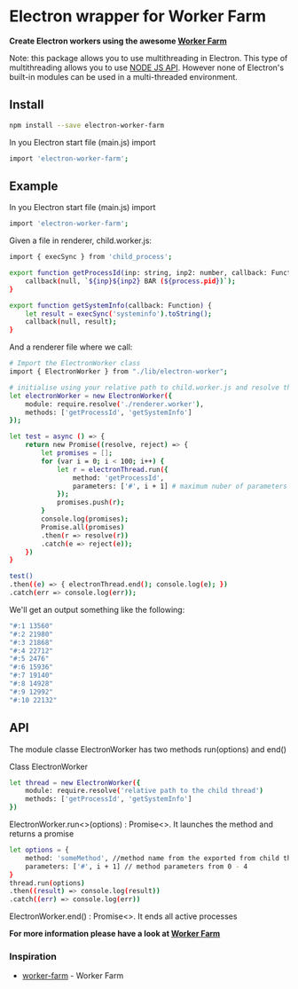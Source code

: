 # Electron wrapper for Worker Farm

**Create Electron workers using the awesome [Worker Farm](https://www.npmjs.com/package/worker-farm)**

Note: this package allows you to use multithreading in Electron. This type of multithreading allows you to use [NODE JS API](https://nodejs.org/docs/latest/api/). However none of Electron's built-in modules can be used in a multi-threaded environment.

## Install

```bash
npm install --save electron-worker-farm
```

In you Electron start file (main.js) import
```bash
import 'electron-worker-farm';
```

## Example

In you Electron start file (main.js) import
```bash
import 'electron-worker-farm';
```

Given a file in renderer, child.worker.js:

```bash
import { execSync } from 'child_process';

export function getProcessId(inp: string, inp2: number, callback: Function) {
    callback(null, `${inp}${inp2} BAR (${process.pid})`);
}

export function getSystemInfo(callback: Function) {
    let result = execSync('systeminfo').toString();
    callback(null, result);
}
```

And a renderer file where we call:

```bash
# Import the ElectronWorker class
import { ElectronWorker } from "./lib/electron-worker";

# initialise using your relative path to child.worker.js and resolve the path with require.resolve()
let electronWorker = new ElectronWorker({
    module: require.resolve('./renderer.worker'),
    methods: ['getProcessId', 'getSystemInfo']
});

let test = async () => {
    return new Promise((resolve, reject) => {
        let promises = [];
        for (var i = 0; i < 100; i++) {
            let r = electronThread.run({
                method: 'getProcessId',
                parameters: ['#', i + 1] # maximum nuber of parameters is 0 - 4
            });
            promises.push(r);
        }
        console.log(promises);
        Promise.all(promises)
        .then(r => resolve(r))
        .catch(e => reject(e));
    })
}

test()
.then((e) => { electronThread.end(); console.log(e); })
.catch(err => console.log(err));
```

We'll get an output something like the following:

```bash
"#:1 13560"
"#:2 21980"
"#:3 21868"
"#:4 22712"
"#:5 2476"
"#:6 15936"
"#:7 19140"
"#:8 14928"
"#:9 12992"
"#:10 22132"
```

## API

The module classe ElectronWorker has two methods run(options) and end()

Class ElectronWorker
```bash
let thread = new ElectronWorker({
    module: require.resolve('relative path to the child thread')
    methods: ['getProcessId', 'getSystemInfo']
})
```

ElectronWorker.run<<T>>(options) : Promise<<T>>. It launches the method and returns a promise
```bash
let options = {
    method: 'someMethod', //method name from the exported from child thread
    parameters: ['#', i + 1] // method parameters from 0 - 4
}
thread.run(options)
.then((result) => console.log(result))
.catch((err) => console.log(err))
```
ElectronWorker.end() : Promise<<void>>. It ends all active processes

**For more information please have a look at [Worker Farm](https://www.npmjs.com/package/worker-farm)**

### Inspiration

- [worker-farm](https://www.npmjs.com/package/worker-farm) - Worker Farm